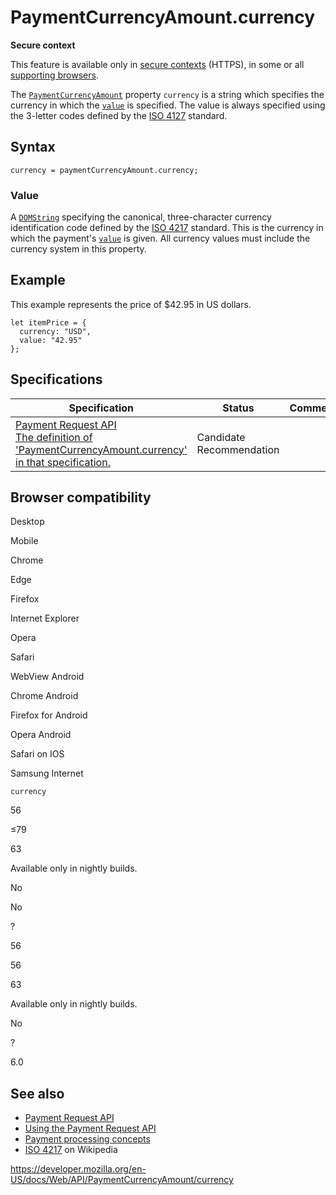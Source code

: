 # PaymentCurrencyAmount.currency

**Secure context**

This feature is available only in [secure contexts](https://developer.mozilla.org/en-US/docs/Web/Security/Secure_Contexts) (HTTPS), in some or all [supporting browsers](#browser_compatibility).

The [`PaymentCurrencyAmount`](../paymentcurrencyamount) property `currency` is a string which specifies the currency in which the [`value`](value) is specified. The value is always specified using the 3-letter codes defined by the [ISO 4127](https://www.iso.org/iso-4217-currency-codes.html) standard.

## Syntax

    currency = paymentCurrencyAmount.currency;

### Value

A [`DOMString`](../domstring) specifying the canonical, three-character currency identification code defined by the [ISO 4217](https://www.iso.org/iso-4217-currency-codes.html) standard. This is the currency in which the payment's [`value`](value) is given. All currency values must include the currency system in this property.

## Example

This example represents the price of $42.95 in US dollars.

    let itemPrice = {
      currency: "USD",
      value: "42.95"
    };

## Specifications

<table><thead><tr class="header"><th>Specification</th><th>Status</th><th>Comment</th></tr></thead><tbody><tr class="odd"><td><a href="https://w3c.github.io/payment-request/#dom-paymentcurrencyamount-currency">Payment Request API<br />
<span class="small">The definition of 'PaymentCurrencyAmount.currency' in that specification.</span></a></td><td><span class="spec-cr">Candidate Recommendation</span></td><td></td></tr></tbody></table>

## Browser compatibility

Desktop

Mobile

Chrome

Edge

Firefox

Internet Explorer

Opera

Safari

WebView Android

Chrome Android

Firefox for Android

Opera Android

Safari on IOS

Samsung Internet

`currency`

56

≤79

63

Available only in nightly builds.

No

No

?

56

56

63

Available only in nightly builds.

No

?

6.0

## See also

- [Payment Request API](../payment_request_api)
- [Using the Payment Request API](../payment_request_api/using_the_payment_request_api)
- [Payment processing concepts](../payment_request_api/concepts)
- [ISO 4217](https://en.wikipedia.org/wiki/ISO_4217) on Wikipedia

<a href="https://developer.mozilla.org/en-US/docs/Web/API/PaymentCurrencyAmount/currency" class="_attribution-link">https://developer.mozilla.org/en-US/docs/Web/API/PaymentCurrencyAmount/currency</a>
